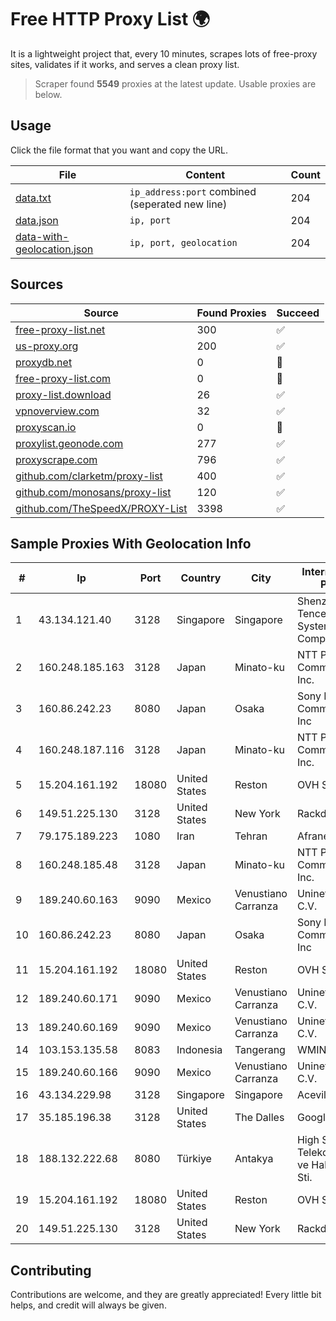 
# Free HTTP Proxy List 🌍

It is a lightweight project that, every 10 minutes, scrapes lots of free-proxy sites, validates if it works, and serves a clean proxy list.


> Scraper found **5549** proxies at the latest update. Usable proxies are below.

## Usage

Click the file format that you want and copy the URL.


|File|Content|Count|
|----|-------|-----|
|[data.txt](https://raw.githubusercontent.com/themiralay/Proxy-List-World/master/data.txt)|`ip_address:port` combined (seperated new line)|204|
|[data.json](https://raw.githubusercontent.com/themiralay/Proxy-List-World/master/data.json)|`ip, port`|204|
|[data-with-geolocation.json](https://raw.githubusercontent.com/themiralay/Proxy-List-World/master/data-with-geolocation.json)|`ip, port, geolocation`|204|

## Sources

|Source|Found Proxies|Succeed|
|------|-------------|-------|
|[free-proxy-list.net](https://free-proxy-list.net)|300|✅|
|[us-proxy.org](https://www.us-proxy.org)|200|✅|
|[proxydb.net](http://proxydb.net)|0|🚫|
|[free-proxy-list.com](https://free-proxy-list.com/?page=&port=&type%5B%5D=http&type%5B%5D=https&up_time=0&search=Search)|0|🚫|
|[proxy-list.download](https://www.proxy-list.download/HTTP)|26|✅|
|[vpnoverview.com](https://vpnoverview.com/privacy/anonymous-browsing/free-proxy-servers)|32|✅|
|[proxyscan.io](https://www.proxyscan.io)|0|🚫|
|[proxylist.geonode.com](https://proxylist.geonode.com/api/proxy-list?limit=300&page=1&sort_by=lastChecked&sort_type=desc&protocols=http,https)|277|✅|
|[proxyscrape.com](https://api.proxyscrape.com/v2/?request=displayproxies&protocol=http&timeout=10000&country=all&ssl=all&anonymity=all)|796|✅|
|[github.com/clarketm/proxy-list](https://raw.githubusercontent.com/clarketm/proxy-list/master/proxy-list-raw.txt)|400|✅|
|[github.com/monosans/proxy-list](https://raw.githubusercontent.com/monosans/proxy-list/main/proxies/http.txt)|120|✅|
|[github.com/TheSpeedX/PROXY-List](https://raw.githubusercontent.com/TheSpeedX/PROXY-List/master/http.txt)|3398|✅|


## Sample Proxies With Geolocation Info

|#|Ip|Port|Country|City|Internet Service Provider|
|-|--|----|-------|----|-------------------------|
|1|43.134.121.40|3128|Singapore|Singapore|Shenzhen Tencent Computer Systems Company Limited|
|2|160.248.185.163|3128|Japan|Minato-ku|NTT PC Communications, Inc.|
|3|160.86.242.23|8080|Japan|Osaka|Sony Network Communications Inc|
|4|160.248.187.116|3128|Japan|Minato-ku|NTT PC Communications, Inc.|
|5|15.204.161.192|18080|United States|Reston|OVH SAS|
|6|149.51.225.130|3128|United States|New York|Rackdog, LLC|
|7|79.175.189.223|1080|Iran|Tehran|Afranet|
|8|160.248.185.48|3128|Japan|Minato-ku|NTT PC Communications, Inc.|
|9|189.240.60.163|9090|Mexico|Venustiano Carranza|Uninet S.A. de C.V.|
|10|160.86.242.23|8080|Japan|Osaka|Sony Network Communications Inc|
|11|15.204.161.192|18080|United States|Reston|OVH SAS|
|12|189.240.60.171|9090|Mexico|Venustiano Carranza|Uninet S.A. de C.V.|
|13|189.240.60.169|9090|Mexico|Venustiano Carranza|Uninet S.A. de C.V.|
|14|103.153.135.58|8083|Indonesia|Tangerang|WMINET|
|15|189.240.60.166|9090|Mexico|Venustiano Carranza|Uninet S.A. de C.V.|
|16|43.134.229.98|3128|Singapore|Singapore|Aceville Pte.ltd|
|17|35.185.196.38|3128|United States|The Dalles|Google LLC|
|18|188.132.222.68|8080|Türkiye|Antakya|High Speed Telekomunikasyon ve Hab. Hiz. Ltd. Sti.|
|19|15.204.161.192|18080|United States|Reston|OVH SAS|
|20|149.51.225.130|3128|United States|New York|Rackdog, LLC|



## Contributing

Contributions are welcome, and they are greatly appreciated! Every
little bit helps, and credit will always be given.

